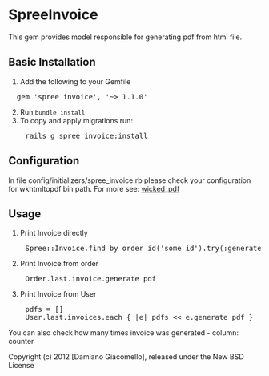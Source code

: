 SpreeInvoice
=======
This gem provides model responsible for generating pdf from html file.


Basic Installation
------------------

1. Add the following to your Gemfile
<pre>
  gem 'spree_invoice', '~> 1.1.0'
</pre>
2. Run `bundle install`
3. To copy and apply migrations run:
<pre>
	rails g spree_invoice:install
</pre>


Configuration
-----

In file config/initializers/spree_invoice.rb please check your configuration for wkhtmltopdf bin path. 
For more see: [wicked_pdf](https://github.com/mileszs/wicked_pdf)


Usage
-----

1. Print Invoice directly
<pre>
	Spree::Invoice.find_by_order_id('some id').try(:generate_pdf)
</pre>
2. Print Invoice from order
<pre>
	Order.last.invoice.generate_pdf
</pre>
3. Print Invoice from User
<pre>
	pdfs = []
	User.last.invoices.each { |e| pdfs << e.generate_pdf }
</pre>

You can also check how many times invoice was generated - column: counter

Copyright (c) 2012 [Damiano Giacomello], released under the New BSD License
